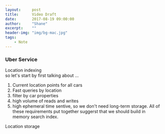 ```yaml
---
layout:     post
title:      Video Draft
date:       2017-08-19 09:00:00
author:     "Shane"
excerpt:    ""
header-img: "img/bg-mac.jpg"
tags:
    - Note
---
```

### Uber Service
Location indexing<br>
so let's start by first talking about ...

1. Current location points for all cars
2. Fast queries by location
3. filter by car properties
4. high volume of reads and writes
5. high ephemeral time sentive, so we don't need long-term storage. 
All of these requirements put together suggerst that we should build in memory search index.

Location storage

 














